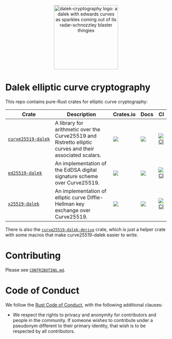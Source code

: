 <p align="center">
<img
 alt="dalek-cryptography logo: a dalek with edwards curves as sparkles coming out of its radar-schnozzley blaster thingies"
 width="200px"
 src="https://cdn.jsdelivr.net/gh/dalek-cryptography/curve25519-dalek/docs/assets/dalek-logo-clear.png"/>
</p>

# Dalek elliptic curve cryptography

This repo contains pure-Rust crates for elliptic curve cryptography:

|                 Crate                    |   Description  | Crates.io | Docs | CI                                                                                                                                                                                                                          |
-------------------------------------------|----------------|-----------|------|-----------------------------------------------------------------------------------------------------------------------------------------------------------------------------------------------------------------------------
| [`curve25519‑dalek`](./curve25519-dalek) | A library for arithmetic over the Curve25519 and Ristretto elliptic curves and their associated scalars. | [![](https://img.shields.io/crates/v/curve25519-dalek.svg)](https://crates.io/crates/curve25519-dalek) | [![](https://img.shields.io/docsrs/curve25519-dalek)](https://docs.rs/curve25519-dalek) | [![CI](https://github.com/dalek-cryptography/curve25519-dalek/actions/workflows/curve25519-dalek.yml/badge.svg?branch=main)](https://github.com/dalek-cryptography/curve25519-dalek/actions/workflows/curve25519-dalek.yml) |
| [`ed25519‑dalek`](./ed25519-dalek)       | An implementation of the EdDSA digital signature scheme over Curve25519. | [![](https://img.shields.io/crates/v/ed25519-dalek.svg)](https://crates.io/crates/ed25519-dalek) | [![](https://docs.rs/ed25519-dalek/badge.svg)](https://docs.rs/ed25519-dalek) | [![CI](https://github.com/dalek-cryptography/curve25519-dalek/actions/workflows/ed25519-dalek.yml/badge.svg?branch=main)](https://github.com/dalek-cryptography/curve25519-dalek/actions/workflows/ed25519-dalek.yml)       |
| [`x25519‑dalek`](./x25519-dalek)         | An implementation of elliptic curve Diffie-Hellman key exchange over Curve25519. | [![](https://img.shields.io/crates/v/x25519-dalek.svg)](https://crates.io/crates/x25519-dalek) | [![](https://docs.rs/x25519-dalek/badge.svg)](https://docs.rs/x25519-dalek) | [![CI](https://github.com/dalek-cryptography/curve25519-dalek/actions/workflows/x25519-dalek.yml/badge.svg?branch=main)](https://github.com/dalek-cryptography/curve25519-dalek/actions/workflows/x25519-dalek.yml)         |

There is also the [`curve25519-dalek-derive`](./curve25519-dalek-derive) crate, which is just a helper crate with some macros that make curve25519-dalek easier to write.

# Contributing

Please see [`CONTRIBUTING.md`](./CONTRIBUTING.md).

# Code of Conduct

We follow the [Rust Code of Conduct](http://www.rust-lang.org/conduct.html),
with the following additional clauses:

* We respect the rights to privacy and anonymity for contributors and people in
  the community.  If someone wishes to contribute under a pseudonym different to
  their primary identity, that wish is to be respected by all contributors.
